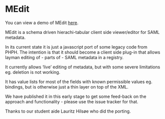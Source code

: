 # MEdit
You can view a demo of MEdit [here](https://rawgit.com/wayf-dk/medit/master/demo/index.html).

MEdit is a schema driven hierachi-tabular client side viewer/editor for SAML metadata.

In its current state it is just a javascript port of some legacy code from PHPH. The intention is that it should become a client side plug-in that allows layman editing of - parts of - SAML metadata in a registry.

It currently allows ‘live’ editing of metadata, but with some severe limitations eg. deletion is not working.

It has value lists for most of the fields with known permissible values eg. bindings, but is otherwise just a thin layer on top of the XML.

We have published it in this early stage to get some feed-back on the approach and functionality - please use the issue tracker for that.

Thanks to our student aide Lauritz Hilsøe who did the porting.

